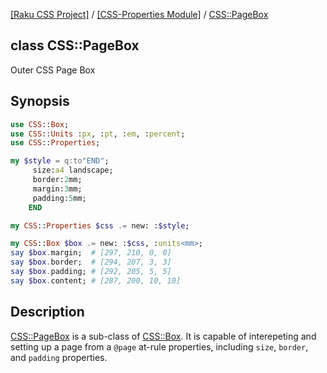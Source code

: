[[Raku CSS Project]](https://css-raku.github.io)
 / [[CSS-Properties Module]](https://css-raku.github.io/CSS-Properties-raku)
 / [CSS::PageBox](https://css-raku.github.io/CSS-Properties-raku/CSS/PageBox)

class CSS::PageBox
------------------

Outer CSS Page Box

Synopsis
--------

```raku
use CSS::Box;
use CSS::Units :px, :pt, :em, :percent;
use CSS::Properties;

my $style = q:to"END";
     size:a4 landscape;
     border:2mm;
     margin:3mm;
     padding:5mm;
    END

my CSS::Properties $css .= new: :$style;

my CSS::Box $box .= new: :$css, :units<mm>;
say $box.margin;  # [297, 210, 0, 0]
say $box.border;  # [294, 207, 3, 3]
say $box.padding; # [292, 205, 5, 5]
say $box.content; # [287, 200, 10, 10]
```

Description
-----------

[CSS::PageBox](https://css-raku.github.io/CSS-Properties-raku/CSS/PageBox) is a sub-class of [CSS::Box](https://css-raku.github.io/CSS-Properties-raku/CSS/Box). It is capable of interepeting and setting up a page from a `@page` at-rule properties, including `size`, `border`, and `padding` properties.

